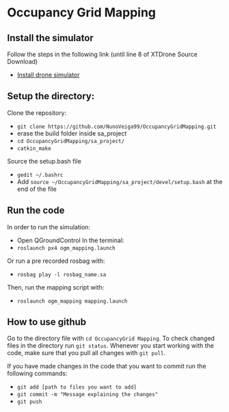 # Occupancy Grid Mapping

## Install the simulator

Follow the steps in the following link (until line 8 of XTDrone Source Download)
- [Install drone simulator](https://www.yuque.com/xtdrone/manual_en/basic_config_1.11)


## Setup the directory:

Clone the repository:
- ``` git clone https://github.com/NunoVeiga99/OccupancyGridMapping.git ```
- erase the build folder inside sa_project
- ``` cd OccupancyGridMapping/sa_project/ ```
- ``` catkin_make ```
  
Source the setup.bash file

- ``` gedit ~/.bashrc ```
- Add ``` source ~/OccupancyGridMapping/sa_project/devel/setup.bash ``` at the end of the file

## Run the code

In order to run the simulation:
- Open QGroundControl 
In the terminal:
- ``` roslaunch px4 ogm_mapping.launch ```

Or run a pre recorded rosbag with:
- ``` rosbag play -l rosbag_name.sa ```

Then, run the mapping script with:
- ``` roslaunch ogm_mapping mapping.launch ```


## How to use github

Go to the directory file with ``` cd OccupancyGrid Mapping ```.
To check changed files in the directory run ``` git status ```.
Whenever you start working with the code, make sure that you pull all changes with ``` git pull ```.

If you have made changes in the code that you want to commit run the following commands:

- ``` git add [path to files you want to add] ```
- ``` git commit -m "Message explaining the changes" ```
- ``` git push ```


